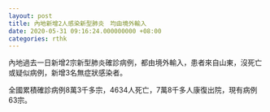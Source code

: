 ```yaml
---
layout: post
title: 內地新增2人感染新型肺炎　均由境外輸入
date: 2020-05-31 09:16:24.000000000 +08:00
categories: rthk
---
```


內地過去一日新增2宗新型肺炎確診病例，都由境外輸入，患者來自山東，沒死亡或疑似病例，新增3名無症狀感染者。

全國累積確診病例8萬3千多宗，4634人死亡，7萬8千多人康復出院，現有病例63宗。
